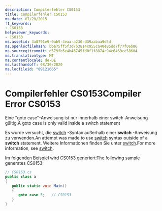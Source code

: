 ```yaml
---
description: Compilerfehler CS0153
title: Compilerfehler CS0153
ms.date: 07/20/2015
f1_keywords:
- CS0153
helpviewer_keywords:
- CS0153
ms.assetid: 3a0791e9-0ab9-4eaa-a230-d39aabaa9d5d
ms.openlocfilehash: bba75ff5f3d7b3814c955ca40e85dd7f77f06b86
ms.sourcegitcommit: d579fb5e4b46745fd0f1f8874c94c6469ce58604
ms.translationtype: MT
ms.contentlocale: de-DE
ms.lasthandoff: 08/30/2020
ms.locfileid: "89121665"
---
```

# <a name="compiler-error-cs0153"></a><span data-ttu-id="b535e-103">Compilerfehler CS0153</span><span class="sxs-lookup"><span data-stu-id="b535e-103">Compiler Error CS0153</span></span>
<span data-ttu-id="b535e-104">Eine "goto case"-Anweisung ist nur innerhalb einer switch-Anweisung gültig.</span><span class="sxs-lookup"><span data-stu-id="b535e-104">A goto case is only valid inside a switch statement</span></span>  
  
 <span data-ttu-id="b535e-105">Es wurde versucht, die [switch](../language-reference/keywords/switch.md) -Syntax außerhalb einer **switch** -Anweisung zu verwenden.</span><span class="sxs-lookup"><span data-stu-id="b535e-105">An attempt was made to use [switch](../language-reference/keywords/switch.md) syntax outside of a **switch** statement.</span></span> <span data-ttu-id="b535e-106">Weitere Informationen finden Sie unter [switch](../language-reference/keywords/switch.md).</span><span class="sxs-lookup"><span data-stu-id="b535e-106">For more information, see [switch](../language-reference/keywords/switch.md).</span></span>  
  
 <span data-ttu-id="b535e-107">Im folgenden Beispiel wird CS0153 generiert:</span><span class="sxs-lookup"><span data-stu-id="b535e-107">The following sample generates CS0153:</span></span>  
  
```csharp  
// CS0153.cs  
public class a  
{  
   public static void Main()  
   {  
      goto case 5;   // CS0153  
   }  
}  
```
